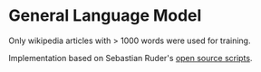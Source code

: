 # General Language Model

Only wikipedia articles with > 1000 words were used for training.

Implementation based on Sebastian Ruder's [open source scripts](https://github.com/fastai/fastai/tree/master/courses/dl2/imdb_scripts).
